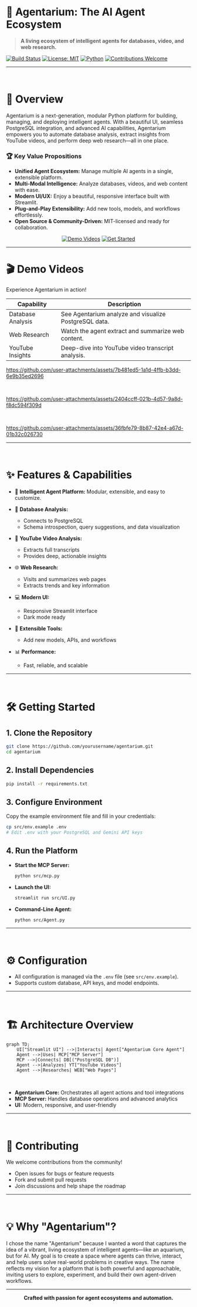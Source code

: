 <!-- PROJECT HEADER -->
# 🤖 Agentarium: The AI Agent Ecosystem

> **A living ecosystem of intelligent agents for databases, video, and web research.**

[![Build Status](https://img.shields.io/badge/build-passing-brightgreen?style=flat-square)](https://github.com/yourusername/agentarium/actions)
[![License: MIT](https://img.shields.io/badge/license-MIT-blue.svg?style=flat-square)](LICENSE)
[![Python](https://img.shields.io/badge/python-3.9%2B-blue?style=flat-square)](https://www.python.org/)
[![Contributions Welcome](https://img.shields.io/badge/contributions-welcome-orange?style=flat-square)](CONTRIBUTING.md)

---

<br>

# 🌟 Overview

Agentarium is a next-generation, modular Python platform for building, managing, and deploying intelligent agents. With a beautiful UI, seamless PostgreSQL integration, and advanced AI capabilities, Agentarium empowers you to automate database analysis, extract insights from YouTube videos, and perform deep web research—all in one place.

### 🏆 Key Value Propositions
- **Unified Agent Ecosystem:** Manage multiple AI agents in a single, extensible platform.
- **Multi-Modal Intelligence:** Analyze databases, videos, and web content with ease.
- **Modern UI/UX:** Enjoy a beautiful, responsive interface built with Streamlit.
- **Plug-and-Play Extensibility:** Add new tools, models, and workflows effortlessly.
- **Open Source & Community-Driven:** MIT-licensed and ready for collaboration.

<div align="center">
    <a href="#-demo-videos"><img src="https://img.shields.io/badge/Watch-Demo%20Videos-blue?style=for-the-badge&logo=youtube" alt="Demo Videos"></a>
    <a href="#-getting-started"><img src="https://img.shields.io/badge/Get%20Started-Now-brightgreen?style=for-the-badge" alt="Get Started"></a>
</div>

---

# 🎬 Demo Videos

Experience Agentarium in action!

| Capability         | Description                                          |
|-------------------|-------------------------------------------------------|
| Database Analysis | See Agentarium analyze and visualize PostgreSQL data. |
| Web Research      | Watch the agent extract and summarize web content. |
| YouTube Insights  | Deep-dive into YouTube video transcript analysis. |

https://github.com/user-attachments/assets/7b481ed5-1a1d-4ffb-b3dd-6e9b35ed2696

<br>

https://github.com/user-attachments/assets/2404ccff-021b-4d57-9a8d-f8dc594f309d

<br>

https://github.com/user-attachments/assets/36fbfe79-8b87-42e4-a67d-01b32c026730

---

<br>

# ✨ Features & Capabilities

- 🧠 **Intelligent Agent Platform:** Modular, extensible, and easy to customize.

- 🐘 **Database Analysis:**
  - Connects to PostgreSQL
  - Schema introspection, query suggestions, and data visualization

- 🎥 **YouTube Video Analysis:**
  - Extracts full transcripts
  - Provides deep, actionable insights

- 🌐 **Web Research:**
  - Visits and summarizes web pages
  - Extracts trends and key information

- 💻 **Modern UI:**
  - Responsive Streamlit interface
  - Dark mode ready

- 🔌 **Extensible Tools:**
  - Add new models, APIs, and workflows

- 📊 **Performance:**
  - Fast, reliable, and scalable

---

<br>

# 🛠️ Getting Started

## 1. Clone the Repository
```bash
git clone https://github.com/yourusername/agentarium.git
cd agentarium
```

## 2. Install Dependencies
```bash
pip install -r requirements.txt
```

## 3. Configure Environment
Copy the example environment file and fill in your credentials:
```bash
cp src/env.example .env
# Edit .env with your PostgreSQL and Gemini API keys
```

## 4. Run the Platform
- **Start the MCP Server:**
  ```bash
  python src/mcp.py
  ```
- **Launch the UI:**
  ```bash
  streamlit run src/UI.py
  ```
- **Command-Line Agent:**
  ```bash
  python src/Agent.py
  ```

---

<br>

# ⚙️ Configuration

- All configuration is managed via the `.env` file (see `src/env.example`).
- Supports custom database, API keys, and model endpoints.

---

<br>

# 🏗️ Architecture Overview

```mermaid
graph TD;
    UI["Streamlit UI"] -->|Interacts| Agent["Agentarium Core Agent"]
    Agent -->|Uses| MCP["MCP Server"]
    MCP -->|Connects| DB[("PostgreSQL DB")]
    Agent -->|Analyzes| YT["YouTube Videos"]
    Agent -->|Researches| WEB["Web Pages"]
```

<br>

- **Agentarium Core:** Orchestrates all agent actions and tool integrations
- **MCP Server:** Handles database operations and advanced analytics
- **UI:** Modern, responsive, and user-friendly

---

<br>

# 🤝 Contributing

We welcome contributions from the community!

- Open issues for bugs or feature requests
- Fork and submit pull requests
- Join discussions and help shape the roadmap

---

<br>

# 💡 Why "Agentarium"?

I chose the name "Agentarium" because I wanted a word that captures the idea of a vibrant, living ecosystem of intelligent agents—like an aquarium, but for AI. My goal is to create a space where agents can thrive, interact, and help users solve real-world problems in creative ways. The name reflects my vision for a platform that is both powerful and approachable, inviting users to explore, experiment, and build their own agent-driven workflows.

---

<div align="center">
  <strong>Crafted with passion for agent ecosystems and automation.</strong>
</div> 
